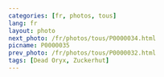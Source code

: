 ```yaml
---
categories: [fr, photos, tous]
lang: fr
layout: photo
next_photo: /fr/photos/tous/P0000034.html
picname: P0000035
prev_photo: /fr/photos/tous/P0000032.html
tags: [Dead Oryx, Zuckerhut]
---
```

